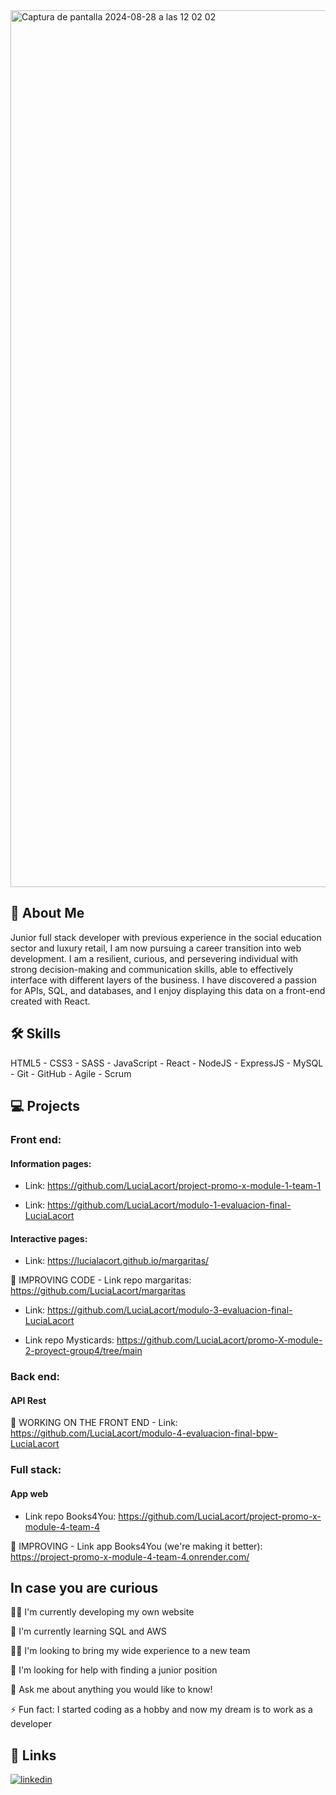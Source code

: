 

<img width="1403" alt="Captura de pantalla 2024-08-28 a las 12 02 02" src="https://github.com/user-attachments/assets/575b6409-ebc2-47db-b97b-513bdf4f6d2d">



## 🚀 About Me

Junior full stack developer with previous experience in the social education sector and luxury retail, I am now pursuing a career transition into web development. I am a resilient, curious, and persevering individual with strong decision-making and communication skills, able to effectively interface with different layers of the business. I have discovered a passion for APIs, SQL, and databases, and I enjoy displaying this data on a front-end created with React.


## 🛠 Skills
 HTML5 - CSS3 - SASS - JavaScript - React - NodeJS - ExpressJS - MySQL - Git - GitHub - Agile - Scrum

 
## 💻 Projects

### Front end:

#### Information pages:

- Link: https://github.com/LuciaLacort/project-promo-x-module-1-team-1 

- Link: https://github.com/LuciaLacort/modulo-1-evaluacion-final-LuciaLacort

#### Interactive pages: 

- Link: https://lucialacort.github.io/margaritas/
 
 🚧 IMPROVING CODE - Link repo margaritas: https://github.com/LuciaLacort/margaritas

- Link: https://github.com/LuciaLacort/modulo-3-evaluacion-final-LuciaLacort

- Link repo Mysticards: https://github.com/LuciaLacort/promo-X-module-2-proyect-group4/tree/main

### Back end: 

#### API Rest

 🚧 WORKING ON THE FRONT END - Link: https://github.com/LuciaLacort/modulo-4-evaluacion-final-bpw-LuciaLacort

### Full stack: 

#### App web

- Link repo Books4You: https://github.com/LuciaLacort/project-promo-x-module-4-team-4
  
🚧 IMPROVING - Link app Books4You (we're making it better): https://project-promo-x-module-4-team-4.onrender.com/

 
## In case you are curious

👩‍💻 I'm currently developing my own website

🧠 I'm currently learning SQL and AWS

👯‍♀️ I'm looking to bring my wide experience to a new team

🤔 I'm looking for help with finding a junior position

💬 Ask me about anything you would like to know!

⚡️ Fun fact: I started coding as a hobby and now my dream is to work as a developer


## 🔗 Links

[![linkedin](https://img.shields.io/badge/linkedin-0A66C2?style=for-the-badge&logo=linkedin&logoColor=white)](https://www.linkedin.com/feed/?highlightedUpdateType=SHARED_BY_YOUR_NETWORK&highlightedUpdateUrn=urn%3Ali%3Aactivity%3A7210937491875393536)
